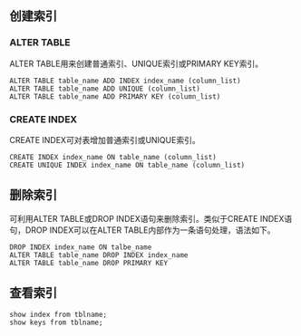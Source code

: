 ## 创建索引
### ALTER TABLE

ALTER TABLE用来创建普通索引、UNIQUE索引或PRIMARY KEY索引。

	ALTER TABLE table_name ADD INDEX index_name (column_list)
	ALTER TABLE table_name ADD UNIQUE (column_list)
	ALTER TABLE table_name ADD PRIMARY KEY (column_list)

### CREATE INDEX
CREATE INDEX可对表增加普通索引或UNIQUE索引。

	CREATE INDEX index_name ON table_name (column_list)
	CREATE UNIQUE INDEX index_name ON table_name (column_list)

## 删除索引
可利用ALTER TABLE或DROP INDEX语句来删除索引。类似于CREATE INDEX语句，DROP INDEX可以在ALTER TABLE内部作为一条语句处理，语法如下。

	DROP INDEX index_name ON talbe_name
	ALTER TABLE table_name DROP INDEX index_name
	ALTER TABLE table_name DROP PRIMARY KEY

## 查看索引

	show index from tblname;
	show keys from tblname;